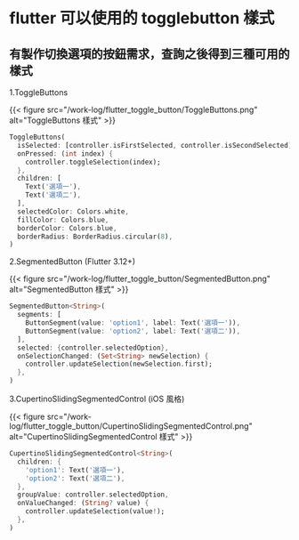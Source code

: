 # flutter 可以使用的 togglebutton 樣式

## 有製作切換選項的按鈕需求，查詢之後得到三種可用的樣式

1.ToggleButtons

{{< figure src="/work-log/flutter_toggle_button/ToggleButtons.png" alt="ToggleButtons 樣式" >}}

```dart
ToggleButtons(
  isSelected: [controller.isFirstSelected, controller.isSecondSelected],
  onPressed: (int index) {
    controller.toggleSelection(index);
  },
  children: [
    Text('選項一'),
    Text('選項二'),
  ],
  selectedColor: Colors.white,
  fillColor: Colors.blue,
  borderColor: Colors.blue,
  borderRadius: BorderRadius.circular(8),
)
```

2.SegmentedButton (Flutter 3.12+)

{{< figure src="/work-log/flutter_toggle_button/SegmentedButton.png" alt="SegmentedButton 樣式" >}}

```dart
SegmentedButton<String>(
  segments: [
    ButtonSegment(value: 'option1', label: Text('選項一')),
    ButtonSegment(value: 'option2', label: Text('選項二')),
  ],
  selected: {controller.selectedOption},
  onSelectionChanged: (Set<String> newSelection) {
    controller.updateSelection(newSelection.first);
  },
)
```

3.CupertinoSlidingSegmentedControl (iOS 風格)

{{< figure src="/work-log/flutter_toggle_button/CupertinoSlidingSegmentedControl.png" alt="CupertinoSlidingSegmentedControl 樣式" >}}

```dart
CupertinoSlidingSegmentedControl<String>(
  children: {
    'option1': Text('選項一'),
    'option2': Text('選項二'),
  },
  groupValue: controller.selectedOption,
  onValueChanged: (String? value) {
    controller.updateSelection(value!);
  },
)
```
